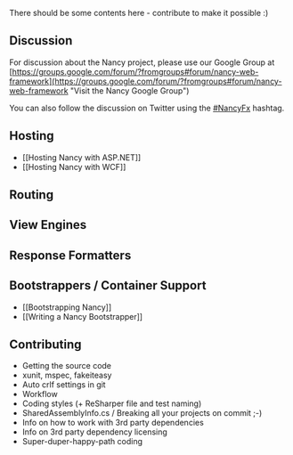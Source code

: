 There should be some contents here - contribute to make it possible :)

## Discussion
For discussion about the Nancy project, please use our Google Group at [https://groups.google.com/forum/?fromgroups#forum/nancy-web-framework](https://groups.google.com/forum/?fromgroups#forum/nancy-web-framework "Visit the Nancy Google Group")

You can also follow the discussion on Twitter using the [#NancyFx](http://search.twitter.com/search?q=%23Nancyfx) hashtag.

## Hosting

* [[Hosting Nancy with ASP.NET]]
* [[Hosting Nancy with WCF]]

## Routing


## View Engines


## Response Formatters


## Bootstrappers / Container Support

* [[Bootstrapping Nancy]]
* [[Writing a Nancy Bootstrapper]]

## Contributing

* Getting the source code
* xunit, mspec, fakeiteasy
* Auto crlf settings in git
* Workflow
* Coding styles (+ ReSharper file and test naming)
* SharedAssemblyInfo.cs / Breaking all your projects on commit ;-)
* Info on how to work with 3rd party dependencies
* Info on 3rd party dependency licensing
* Super-duper-happy-path coding